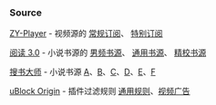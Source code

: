 ### Source

[ZY-Player](https://github.com/cuiocean/ZY-Player) - 视频源的 [常规订阅](https://cdn.jsdelivr.net/gh/LuanJian/awesome@dev/Source/files/zyplayer.json)、 [特别订阅](https://cdn.jsdelivr.net/gh/LuanJian/awesome@dev/Source/files/xzyplayer.json) 
  
[阅读 3.0](https://github.com/gedoor/legado) - 小说书源的 [男频书源](http://shuyuan.miaogongzi.net/shuyuan/1617406392.json)、 [通用书源](http://no-mystery.gitee.io/shuyuan/%E5%85%A8%E7%BD%91%E9%80%9A%E7%94%A8.json)、 [精校书源](http://no-mystery.gitee.io/shuyuan/%E7%B2%BE%E6%A0%A1%E4%B9%A6%E6%BA%90%E5%90%88%E9%9B%86.json) 

[搜书大师]() - 小说书源 [A](https://yuedu.xiu2.xyz/shuyuan)、[B](https://moonbegonia.github.io/Source/yuedu/audio.json)、[C](http://shuyuan.miaogongzi.net/shuyuan/1626735129.json)、[D](http://shuyuan.miaogongzi.net/shuyuan/1626735129.json)、[E](https://cdn.jsdelivr.net/gh/yeyulingfeng01/yuedu.github.io@1.1/202003.txt)、[F](https://cdn.jsdelivr.net/gh/yeyulingfeng01/yuedu.github.io/yeudu3.0-202005.json)

[uBlock Origin](https://github.com/gorhill/uBlock) - 插件过滤规则 [通用规则](https://cdn.jsdelivr.net/gh/LuanJian/awesome@dev/Source/files/rule.txt)、[视频广告](https://cdn.jsdelivr.net/gh/LuanJian/awesome@dev/Source/files/mv.txt) 
